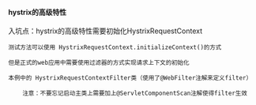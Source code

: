 #### hystrix的高级特性
  入坑点：hystrix的高级特性需要初始化HystrixRequestContext 
  
    测试方法可以使用 HystrixRequestContext.initializeContext()的方式
    
    但是正式的web应用中需要使用过滤器的方式实现请求上下文的初始化 
    
    本例中的 HystrixRequestContextFilter类（使用了@WebFilter注解来定义filter） 
    
        注意：不要忘记启动主类上需要加上@ServletComponentScan注解使得filter生效
